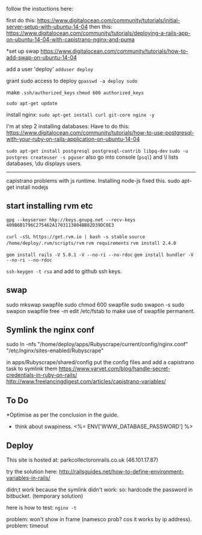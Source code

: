 follow the instuctions here:

first do this:
https://www.digitalocean.com/community/tutorials/initial-server-setup-with-ubuntu-14-04
then this:
https://www.digitalocean.com/community/tutorials/deploying-a-rails-app-on-ubuntu-14-04-with-capistrano-nginx-and-puma

*set up swap
https://www.digitalocean.com/community/tutorials/how-to-add-swap-on-ubuntu-14-04

add a user 'deploy'
`adduser deploy`

grant sudo access to deploy
`gpasswd -a deploy sudo`

make `.ssh/authorized_keys`
`chmod 600 authorized_keys`

`sudo apt-get update`

install nginx:
`sudo apt-get install curl git-core nginx -y`

I'm at step 2 installing databases:
Have to do this:
https://www.digitalocean.com/community/tutorials/how-to-use-postgresql-with-your-ruby-on-rails-application-on-ubuntu-14-04

`sudo apt-get install postgresql postgresql-contrib libpq-dev`
`sudo -u postgres createuser -s pguser`
also go into console (`psql`) and \l lists databases, \du displays users.


---------------------------
capistrano problems with js runtime.  Installing node-js fixed this.
sudo apt-get install nodejs



start installing rvm etc
------------------------
`gpg --keyserver hkp://keys.gnupg.net --recv-keys 409B6B1796C275462A1703113804BB82D39DC0E3`


`curl -sSL https://get.rvm.io | bash -s stable`
`source /home/deploy/.rvm/scripts/rvm`
`rvm requirements`
`rvm install 2.4.0`

`gem install rails -V 5.0.1 -V --no-ri --no-rdoc`
`gem install bundler -V --no-ri --no-rdoc`


`ssh-keygen -t rsa`  and add to github ssh keys.

swap
----
sudo mkswap swapfile
sudo chmod 600 swapfile
sudo swapon -s
sudo swapon swapfile
free -m
edit /etc/fstab   to make use of swapfile permanent.


Symlink the nginx conf
----------------------
sudo ln -nfs "/home/deploy/apps/Rubyscrape/current/config/nginx.conf" "/etc/nginx/sites-enabled/Rubyscrape"

in apps/Rubyscrape/shared/config   put the config files and add a capistrano task to  symlink them
https://www.varvet.com/blog/handle-secret-credentials-in-ruby-on-rails/
http://www.freelancingdigest.com/articles/capistrano-variables/



To Do
-----

*Optimise as per the conclusion in the guide.
* think about swapiness.
<%= ENV['WWW_DATABASE_PASSWORD'] %>

Deploy
------ 
This site is hosted at:  parkcollectoronrails.co.uk   (46.101.17.87)

try the solution here:  http://railsguides.net/how-to-define-environment-variables-in-rails/

didn;t work because the symlink didn't work:
so:
hardcode the password in bitbucket.  (temporary solution)

here is how to test:  `nginx -t`

problem:  won't show in frame (namesco prob? cos it works by ip address).
problem: timeout





